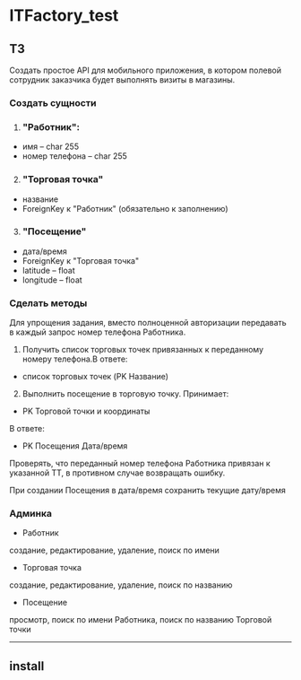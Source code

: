 # ITFactory_test

## ТЗ
Создать простое API для мобильного приложения, в котором полевой сотрудник заказчика будет выполнять визиты в магазины.
### Создать сущности
1. ### "Работник":
* имя – char 255
* номер телефона – char 255
2. ### "Торговая точка"
* название
* ForeignKey к "Работник" (обязательно к заполнению) 
3. ### "Посещение"
* дата/время
* ForeignKey к "Торговая точка"
* latitude – float
* longitude – float
### Сделать методы
Для упрощения задания, вместо полноценной авторизации передавать в каждый запрос номер телефона Работника.
1. Получить список торговых точек привязанных к переданному номеру телефона.В ответе:
* список торговых точек (PK Название)
2. Выполнить посещение в торговую точку. Принимает:
* PK Торговой точки и координаты

В ответе:
* PK Посещения Дата/время

Проверять, что переданный номер телефона Работника привязан к
указанной ТТ, в противном случае возвращать ошибку.

При создании Посещения в дата/время сохранить текущие дату/время

### Админка
* Работник

создание, редактирование, удаление, поиск по имени   

* Торговая точка

создание, редактирование, удаление, поиск по названию

* Посещение

просмотр, поиск по имени Работника, поиск по названию Торговой точки

---
 ## install
